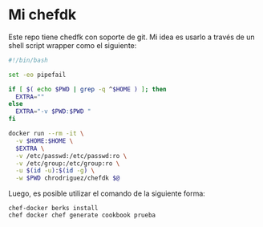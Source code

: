 # Mi chefdk

Este repo tiene chedfk con soporte de git. Mi idea es usarlo a través de un
shell script wrapper como el siguiente:

```bash
#!/bin/bash

set -eo pipefail

if [ $( echo $PWD | grep -q ^$HOME ) ]; then
  EXTRA=""
else
  EXTRA="-v $PWD:$PWD "
fi

docker run --rm -it \
  -v $HOME:$HOME \
  $EXTRA \
  -v /etc/passwd:/etc/passwd:ro \
  -v /etc/group:/etc/group:ro \
  -u $(id -u):$(id -g) \
  -w $PWD chrodriguez/chefdk $@
```

Luego, es posible utilizar el comando de la siguiente forma:

```
chef-docker berks install
chef docker chef generate cookbook prueba
```


